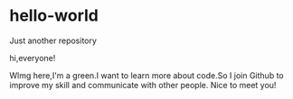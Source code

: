 # hello-world
Just another repository

hi,everyone!

Wlmg here,I'm a green.I want to learn more about code.So I join Github to improve my skill and communicate with other people.
Nice to meet you!

